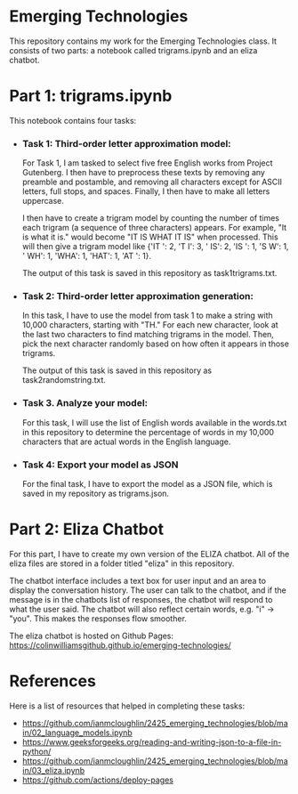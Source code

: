 # Emerging Technologies

This repository contains my work for the Emerging Technologies class. It consists of two parts: a notebook called trigrams.ipynb and an eliza chatbot.

# Part 1: trigrams.ipynb

This notebook contains four tasks:

- ### Task 1: Third-order letter approximation model:
  For Task 1, I am tasked to select five free English works from Project Gutenberg. I then have to preprocess these texts by removing any preamble and postamble, and removing all characters except for ASCII letters, full stops, and spaces. Finally, I then have to make all letters uppercase.

  I then have to create a trigram model by counting the number of times each trigram (a sequence of three characters) appears. For example, "It is what it is." would become "IT IS WHAT IT IS" when processed. This will then give a trigram model like {'IT ': 2, 'T I': 3, ' IS': 2, 'IS ': 1, 'S W': 1, ' WH': 1, 'WHA': 1, 'HAT': 1, 'AT ': 1}.

  The output of this task is saved in this repository as task1trigrams.txt.
  
- ### Task 2: Third-order letter approximation generation:
  In this task, I have to use the model from task 1 to make a string with 10,000 characters, starting with "TH." For each new character, look at the last two characters to find matching trigrams in the model. Then, pick the next character randomly based on how often it appears in those trigrams.

  The output of this task is saved in this repository as task2randomstring.txt.
  
- ### Task 3. Analyze your model:
  For this task, I will use the list of English words available in the words.txt in this repository to determine the percentage of words in my 10,000 characters that are actual words in the English language.
  
- ### Task 4: Export your model as JSON
  For the final task, I have to export the model as a JSON file, which is saved in my repository as trigrams.json.

# Part 2: Eliza Chatbot

For this part, I have to create my own version of the ELIZA chatbot. All of the eliza files are stored in a folder titled "eliza" in this repository.

The chatbot interface includes a text box for user input and an area to display the conversation history. The user can talk to the chatbot, and if the message is in the chatbots list of responses, the chatbot will respond to what the user said. The chatbot will also reflect certain words, e.g. "i" -> "you". This makes the responses flow smoother.

The eliza chatbot is hosted on Github Pages: https://colinwilliamsgithub.github.io/emerging-technologies/

# References

Here is a list of resources that helped in completing these tasks:
- https://github.com/ianmcloughlin/2425_emerging_technologies/blob/main/02_language_models.ipynb
- https://www.geeksforgeeks.org/reading-and-writing-json-to-a-file-in-python/
- https://github.com/ianmcloughlin/2425_emerging_technologies/blob/main/03_eliza.ipynb
- https://github.com/actions/deploy-pages

